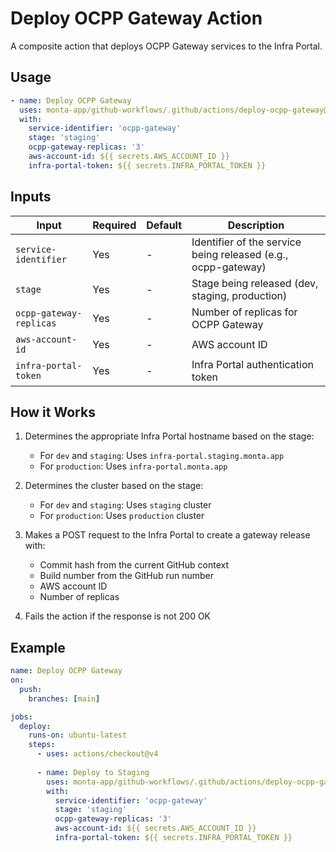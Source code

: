 # Deploy OCPP Gateway Action

A composite action that deploys OCPP Gateway services to the Infra Portal.

## Usage

```yaml
- name: Deploy OCPP Gateway
  uses: monta-app/github-workflows/.github/actions/deploy-ocpp-gateway@main
  with:
    service-identifier: 'ocpp-gateway'
    stage: 'staging'
    ocpp-gateway-replicas: '3'
    aws-account-id: ${{ secrets.AWS_ACCOUNT_ID }}
    infra-portal-token: ${{ secrets.INFRA_PORTAL_TOKEN }}
```

## Inputs

| Input | Required | Default | Description |
|-------|----------|---------|-------------|
| `service-identifier` | Yes | - | Identifier of the service being released (e.g., ocpp-gateway) |
| `stage` | Yes | - | Stage being released (dev, staging, production) |
| `ocpp-gateway-replicas` | Yes | - | Number of replicas for OCPP Gateway |
| `aws-account-id` | Yes | - | AWS account ID |
| `infra-portal-token` | Yes | - | Infra Portal authentication token |

## How it Works

1. Determines the appropriate Infra Portal hostname based on the stage:
   - For `dev` and `staging`: Uses `infra-portal.staging.monta.app`
   - For `production`: Uses `infra-portal.monta.app`

2. Determines the cluster based on the stage:
   - For `dev` and `staging`: Uses `staging` cluster
   - For `production`: Uses `production` cluster

3. Makes a POST request to the Infra Portal to create a gateway release with:
   - Commit hash from the current GitHub context
   - Build number from the GitHub run number
   - AWS account ID
   - Number of replicas

4. Fails the action if the response is not 200 OK

## Example

```yaml
name: Deploy OCPP Gateway
on:
  push:
    branches: [main]

jobs:
  deploy:
    runs-on: ubuntu-latest
    steps:
      - uses: actions/checkout@v4
      
      - name: Deploy to Staging
        uses: monta-app/github-workflows/.github/actions/deploy-ocpp-gateway@main
        with:
          service-identifier: 'ocpp-gateway'
          stage: 'staging'
          ocpp-gateway-replicas: '3'
          aws-account-id: ${{ secrets.AWS_ACCOUNT_ID }}
          infra-portal-token: ${{ secrets.INFRA_PORTAL_TOKEN }}
```